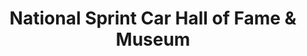 ---
layout: repo
title: "National Sprint Car Hall of Fame & Museum"
id: 12017
permalink: repos/12017/
---